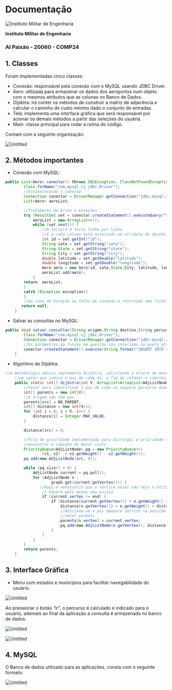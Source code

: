 # Documentação

![**Instituto Militar de Engenharia** 
](Documentac%CC%A7a%CC%83o%2029141b3f34f0430ea662ea4d8eb9bd72/Untitled.png)

**Instituto Militar de Engenharia** 

### Al Paixão - 20060 - COMP24

## 1. Classes

Foram implementadas cinco classes:

- Conexão: responsável pela conexão com o MySQL usando JDBC Driver.
- Aero: utilizada para armazenar os dados dos aeroportos num objeto com o mesmos atributos que as colunas no Banco de Dados.
- Dijsktra: irá conter os métodos de construir a matriz de adjacência e calcular o caminho de custo mínimo dado o conjunto de entradas.
- Tela: implementa uma interface gráfica que será responsável por acionar os demais métodos a partir das seleções do usuária.
- Main: classe principal para rodar a rotina do código.

Contam com a seguinte organização:

![Untitled](Documentac%CC%A7a%CC%83o%2029141b3f34f0430ea662ea4d8eb9bd72/Untitled%201.png)

## 2. Métodos importantes

- Conexão com MySQL:

```java
public List<Aero> conectar() throws SQLException, ClassNotFoundException {
        Class.forName("com.mysql.cj.jdbc.Driver");
        //Estabelecendo a conexão
        Connection conectar = DriverManager.getConnection("jdbc:mysql://localhost/new_schema?user=root&password=mementomori");
        List<Aero> aeroList;

        //Tratamento de Erros e Exceções
        try (ResultSet set = conectar.createStatement().executeQuery("SELECT * FROM airportdata")) {
            aeroList = new ArrayList<>();
            while (set.next()) {
                //A leitura é feita linha por linha
                //E a cada coluna está associado um atributo do objeto Aero
                int id = set.getInt("id");
                String iata = set.getString("iata");
                String State = set.getString("state");
                String City = set.getString("city");
                double latitude = set.getDouble("latitude");
                double longitude = set.getDouble("longitude");
                Aero aero = new Aero(id, iata,State,City, latitude, longitude);
                aeroList.add(aero);
            }
        return  aeroList;
        }
        catch (Exception exception){
        }
        //No caso de Exceção ou falha de conexão é retornado uma lista nula
       return null;
    }
```

- Salvar as consultas no MySQL:

```java
public void salvar_consultar(String origem,String destino,String percurso) throws SQLException, ClassNotFoundException{
        Class.forName("com.mysql.cj.jdbc.Driver");
        Connection conectar = DriverManager.getConnection("jdbc:mysql://localhost/new_schema?user=root&password=mementomori");
        //Os parâmetros da função em questão são inseridas na query atráves da função StringFormat
        conectar.createStatement().execute(String.format("INSERT INTO consultas (origem,destino,escala) VALUES('%s','%s','%s');",origem,destino,percurso));
    }
```

- Algoritmo de Dijsktra:

```java
//A metodologia abaixo implementa DiJsktra, calculando a árvore de menor caminho, e retornando
    //um vetor que indica o pai de cada nó, a fim de refazer o caminho percorrido dada uma origem e um destino.
    public static int[] dijkstra(int V, ArrayList<ArrayList<AdjListNode>> graph, int src, int end) {
        //Vetor para identificar o pai de cada nó naquele percurso dado
        int[] parents = new int[V];
        //A origem não tem pai
        parents[src] = NO_PARENT;
        int[] distance = new int[V+1];
        for (int i = 0; i < V; i++) {
            distance[i] = Integer.MAX_VALUE;
        }

        distance[src] = 0;

        //Fila de prioridade implementada para distingui a prioridade dos vértices para
        //encontrar o caminho de menor custo
        PriorityQueue<AdjListNode> pq = new PriorityQueue<>(
                (v1, v2) -> v1.getWeight() - v2.getWeight());
        pq.add(new AdjListNode(src, 0));

        while (pq.size() > 0) {
            AdjListNode current = pq.poll();
            for (AdjListNode n :
                    graph.get(current.getVertex())) {
               //Aqui é necessário que o vértice atual não seja o último vértice para garantir que
                // haverá pelo menos uma escala
                if (current.vertex != end) {
                    if (distance[current.getVertex()] + n.getWeight() < distance[n.getVertex()]) {
                        distance[n.getVertex()] = n.getWeight() + distance[current.getVertex()];
                        //Adiciona-se o pai daquele vértice na posição de mesmo índice do vértice no
                        //vetor parents
                        parents[n.vertex] = current.vertex;
                        pq.add(new AdjListNode(n.getVertex(), distance[n.getVertex()]));
                    }
                }
            }
        }
        return parents;
    }
```

## 3. Interface Gráfica

- Menu com estados e municípios para facilitar navegabilidade do usuário.

![Untitled](Documentac%CC%A7a%CC%83o%2029141b3f34f0430ea662ea4d8eb9bd72/Untitled%202.png)

Ao pressionar o botão “Ir”, o percurso é calculado e indicado para o usuário, ademais ao final da aplicação a consulta é armazenada no banco de dados.

![Untitled](Documentac%CC%A7a%CC%83o%2029141b3f34f0430ea662ea4d8eb9bd72/Untitled%203.png)

![Untitled](Documentac%CC%A7a%CC%83o%2029141b3f34f0430ea662ea4d8eb9bd72/Untitled%204.png)

## 4. MySQL

O Banco de dados utilizado para as aplicações, consta com o seguinte formato:

![Untitled](Documentac%CC%A7a%CC%83o%2029141b3f34f0430ea662ea4d8eb9bd72/Untitled%205.png)